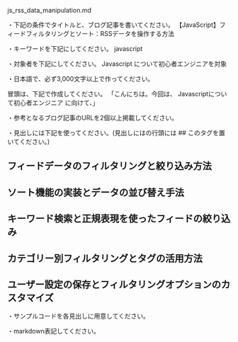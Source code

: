 js_rss_data_manipulation.md

・下記の条件でタイトルと、ブログ記事を書いてください。
【JavaScript】フィードフィルタリングとソート：RSSデータを操作する方法

・キーワードを下記にしてください。
javascript

・対象者を下記にしてください。
  Javascript について初心者エンジニアを対象


・日本語で、必ず3,000文字以上で作ってください。

冒頭は、下記で作成してください。
「こんにちは。今回は、
Javascriptについて初心者エンジニア
に向けて、」

・参考となるブログ記事のURLを2個以上掲載してください。

・見出しには下記を使ってください。(見出しにはの行頭には ## このタグを置いてください。)
## フィードデータのフィルタリングと絞り込み方法
## ソート機能の実装とデータの並び替え手法
## キーワード検索と正規表現を使ったフィードの絞り込み
## カテゴリー別フィルタリングとタグの活用方法
## ユーザー設定の保存とフィルタリングオプションのカスタマイズ

・サンプルコードを各見出しに用意してください。

・markdown表記してください。

